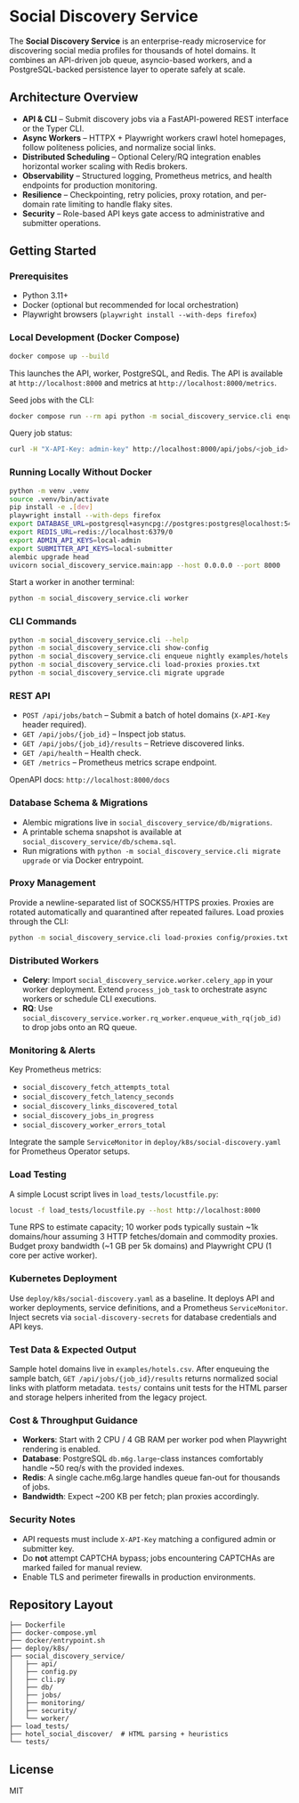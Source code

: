 # Social Discovery Service

The **Social Discovery Service** is an enterprise-ready microservice for discovering social media profiles for thousands of hotel domains. It combines an API-driven job queue, asyncio-based workers, and a PostgreSQL-backed persistence layer to operate safely at scale.

## Architecture Overview

- **API & CLI** – Submit discovery jobs via a FastAPI-powered REST interface or the Typer CLI.
- **Async Workers** – HTTPX + Playwright workers crawl hotel homepages, follow politeness policies, and normalize social links.
- **Distributed Scheduling** – Optional Celery/RQ integration enables horizontal worker scaling with Redis brokers.
- **Observability** – Structured logging, Prometheus metrics, and health endpoints for production monitoring.
- **Resilience** – Checkpointing, retry policies, proxy rotation, and per-domain rate limiting to handle flaky sites.
- **Security** – Role-based API keys gate access to administrative and submitter operations.

## Getting Started

### Prerequisites

- Python 3.11+
- Docker (optional but recommended for local orchestration)
- Playwright browsers (`playwright install --with-deps firefox`)

### Local Development (Docker Compose)

```bash
docker compose up --build
```

This launches the API, worker, PostgreSQL, and Redis. The API is available at `http://localhost:8000` and metrics at `http://localhost:8000/metrics`.

Seed jobs with the CLI:

```bash
docker compose run --rm api python -m social_discovery_service.cli enqueue demo-batch examples/hotels.csv --metadata '{"source": "demo"}'
```

Query job status:

```bash
curl -H "X-API-Key: admin-key" http://localhost:8000/api/jobs/<job_id>
```

### Running Locally Without Docker

```bash
python -m venv .venv
source .venv/bin/activate
pip install -e .[dev]
playwright install --with-deps firefox
export DATABASE_URL=postgresql+asyncpg://postgres:postgres@localhost:5432/social_discovery
export REDIS_URL=redis://localhost:6379/0
export ADMIN_API_KEYS=local-admin
export SUBMITTER_API_KEYS=local-submitter
alembic upgrade head
uvicorn social_discovery_service.main:app --host 0.0.0.0 --port 8000
```

Start a worker in another terminal:

```bash
python -m social_discovery_service.cli worker
```

### CLI Commands

```bash
python -m social_discovery_service.cli --help
python -m social_discovery_service.cli show-config
python -m social_discovery_service.cli enqueue nightly examples/hotels.csv
python -m social_discovery_service.cli load-proxies proxies.txt
python -m social_discovery_service.cli migrate upgrade
```

### REST API

- `POST /api/jobs/batch` – Submit a batch of hotel domains (`X-API-Key` header required).
- `GET /api/jobs/{job_id}` – Inspect job status.
- `GET /api/jobs/{job_id}/results` – Retrieve discovered links.
- `GET /api/health` – Health check.
- `GET /metrics` – Prometheus metrics scrape endpoint.

OpenAPI docs: `http://localhost:8000/docs`

### Database Schema & Migrations

- Alembic migrations live in `social_discovery_service/db/migrations`.
- A printable schema snapshot is available at `social_discovery_service/db/schema.sql`.
- Run migrations with `python -m social_discovery_service.cli migrate upgrade` or via Docker entrypoint.

### Proxy Management

Provide a newline-separated list of SOCKS5/HTTPS proxies. Proxies are rotated automatically and quarantined after repeated failures. Load proxies through the CLI:

```bash
python -m social_discovery_service.cli load-proxies config/proxies.txt
```

### Distributed Workers

- **Celery**: Import `social_discovery_service.worker.celery_app` in your worker deployment. Extend `process_job_task` to orchestrate async workers or schedule CLI executions.
- **RQ**: Use `social_discovery_service.worker.rq_worker.enqueue_with_rq(job_id)` to drop jobs onto an RQ queue.

### Monitoring & Alerts

Key Prometheus metrics:

- `social_discovery_fetch_attempts_total`
- `social_discovery_fetch_latency_seconds`
- `social_discovery_links_discovered_total`
- `social_discovery_jobs_in_progress`
- `social_discovery_worker_errors_total`

Integrate the sample `ServiceMonitor` in `deploy/k8s/social-discovery.yaml` for Prometheus Operator setups.

### Load Testing

A simple Locust script lives in `load_tests/locustfile.py`:

```bash
locust -f load_tests/locustfile.py --host http://localhost:8000
```

Tune RPS to estimate capacity; 10 worker pods typically sustain ~1k domains/hour assuming 3 HTTP fetches/domain and commodity proxies. Budget proxy bandwidth (~1 GB per 5k domains) and Playwright CPU (1 core per active worker).

### Kubernetes Deployment

Use `deploy/k8s/social-discovery.yaml` as a baseline. It deploys API and worker deployments, service definitions, and a Prometheus `ServiceMonitor`. Inject secrets via `social-discovery-secrets` for database credentials and API keys.

### Test Data & Expected Output

Sample hotel domains live in `examples/hotels.csv`. After enqueuing the sample batch, `GET /api/jobs/{job_id}/results` returns normalized social links with platform metadata. `tests/` contains unit tests for the HTML parser and storage helpers inherited from the legacy project.

### Cost & Throughput Guidance

- **Workers**: Start with 2 CPU / 4 GB RAM per worker pod when Playwright rendering is enabled.
- **Database**: PostgreSQL `db.m6g.large`-class instances comfortably handle ~50 req/s with the provided indexes.
- **Redis**: A single cache.m6g.large handles queue fan-out for thousands of jobs.
- **Bandwidth**: Expect ~200 KB per fetch; plan proxies accordingly.

### Security Notes

- API requests must include `X-API-Key` matching a configured admin or submitter key.
- Do **not** attempt CAPTCHA bypass; jobs encountering CAPTCHAs are marked failed for manual review.
- Enable TLS and perimeter firewalls in production environments.

## Repository Layout

```
├── Dockerfile
├── docker-compose.yml
├── docker/entrypoint.sh
├── deploy/k8s/
├── social_discovery_service/
│   ├── api/
│   ├── config.py
│   ├── cli.py
│   ├── db/
│   ├── jobs/
│   ├── monitoring/
│   ├── security/
│   └── worker/
├── load_tests/
├── hotel_social_discover/  # HTML parsing + heuristics
└── tests/
```

## License

MIT
